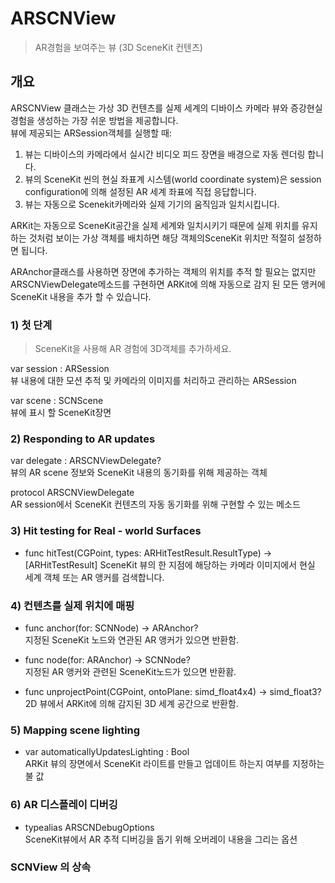 
# ARSCNView
> AR경험을 보여주는 뷰 (3D SceneKit 컨텐츠)

## 개요
ARSCNView 클래스는 가상 3D 컨텐츠를 실제 세계의 디바이스 카메라 뷰와 증강현실 경험을 생성하는 가장 쉬운 방법을 제공합니다.  
뷰에 제공되는 ARSession객체를 실행할 때:  
1. 뷰는 디바이스의 카메라에서 실시간 비디오 피드 장면을 배경으로 자동 렌더링 합니다.  
2. 뷰의 SceneKit 씬의 현실 좌표계 시스템(world coordinate system)은 session configuration에 의해 설정된 AR 세계 좌표에 직접 응답합니다.  
3. 뷰는 자동으로 Scenekit카메라와 실제 기기의 움직임과 일치시킵니다.  

ARKit는 자동으로  SceneKit공간을 실제 세계와 일치시키기 때문에 실제 위치를 유지하는 것처럼 보이는 가상 객체를 배치하면 해당 객체의SceneKit 위치만 적절히 설정하면 됩니다. 

ARAnchor클래스를 사용하면 장면에 추가하는 객체의 위치를 추적 할 필요는 없지만 ARSCNViewDelegate메소드를 구현하면 ARKit에 의해 자동으로 감지 된 모든 앵커에 SceneKit 내용을 추가 할 수 있습니다. 

### 1) 첫 단계
> SceneKit을 사용해 AR 경험에 3D객체를 추가하세요.

var session : ARSession  
뷰 내용에 대한 모션 추적 및 카메라의 이미지를 처리하고 관리하는 ARSession  

var scene : SCNScene  
뷰에 표시 할 SceneKit장면

### 2) Responding to AR updates

var delegate : ARSCNViewDelegate?  
뷰의 AR scene 정보와 SceneKit 내용의 동기화를 위해 제공하는 객체

protocol ARSCNViewDelegate  
AR session에서 SceneKit 컨텐츠의 자동 동기화를 위해 구현할 수 있는 메소드 

### 3) Hit testing for Real - world Surfaces

- func hitTest(CGPoint, types: ARHitTestResult.ResultType) -> [ARHitTestResult]
SceneKit 뷰의 한 지점에 해당하는 카메라 이미지에서 현실 세계 객체 또는 AR 앵커를 검색합니다.

### 4) 컨텐츠를 실제 위치에 매핑

- func anchor(for: SCNNode) -> ARAnchor?  
지정된 SceneKit 노드와 연관된 AR 앵커가 있으면 반환함.

- func node(for: ARAnchor) -> SCNNode?  
지정된 AR 앵커와 관련된 SceneKit노드가 있으면 반환홤.

- func unprojectPoint(CGPoint, ontoPlane: simd_float4x4) -> simd_float3?  
2D 뷰에서 ARKit에 의해 감지된 3D 세계 공간으로 반환함.

### 5) Mapping scene lighting
- var automaticallyUpdatesLighting : Bool  
ARKit 뷰의 장면에서 SceneKit 라이트를 만들고 업데이트 하는지 여부를 지정하는 불 값

### 6) AR 디스플레이 디버깅
- typealias ARSCNDebugOptions  
SceneKit뷰에서 AR 추적 디버깅을 돕기 위해 오버레이 내용을 그리는 옵션

### SCNView 의 상속
